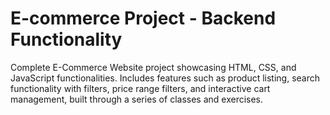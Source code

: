 # E-commerce Project - Backend Functionality
Complete E-Commerce Website project showcasing HTML, CSS, and JavaScript functionalities. Includes features such as product listing, search functionality with filters, price range filters, and interactive cart management, built through a series of classes and exercises.
